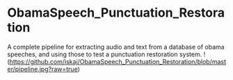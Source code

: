 # ObamaSpeech_Punctuation_Restoration
A complete pipeline for extracting audio and text from a database of obama speeches, and using those to test a punctuation restoration system.
!(https://github.com/iskaj/ObamaSpeech_Punctuation_Restoration/blob/master/pipeline.jpg?raw=true)
